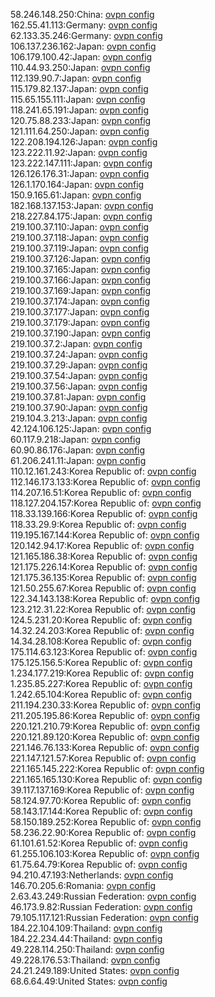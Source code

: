58.246.148.250:China: [ovpn config](vpn/58_246_148_250.ovpn)  
162.55.41.113:Germany: [ovpn config](vpn/162_55_41_113.ovpn)  
62.133.35.246:Germany: [ovpn config](vpn/62_133_35_246.ovpn)  
106.137.236.162:Japan: [ovpn config](vpn/106_137_236_162.ovpn)  
106.179.100.42:Japan: [ovpn config](vpn/106_179_100_42.ovpn)  
110.44.93.250:Japan: [ovpn config](vpn/110_44_93_250.ovpn)  
112.139.90.7:Japan: [ovpn config](vpn/112_139_90_7.ovpn)  
115.179.82.137:Japan: [ovpn config](vpn/115_179_82_137.ovpn)  
115.65.155.111:Japan: [ovpn config](vpn/115_65_155_111.ovpn)  
118.241.65.191:Japan: [ovpn config](vpn/118_241_65_191.ovpn)  
120.75.88.233:Japan: [ovpn config](vpn/120_75_88_233.ovpn)  
121.111.64.250:Japan: [ovpn config](vpn/121_111_64_250.ovpn)  
122.208.194.126:Japan: [ovpn config](vpn/122_208_194_126.ovpn)  
123.222.11.92:Japan: [ovpn config](vpn/123_222_11_92.ovpn)  
123.222.147.111:Japan: [ovpn config](vpn/123_222_147_111.ovpn)  
126.126.176.31:Japan: [ovpn config](vpn/126_126_176_31.ovpn)  
126.1.170.164:Japan: [ovpn config](vpn/126_1_170_164.ovpn)  
150.9.165.61:Japan: [ovpn config](vpn/150_9_165_61.ovpn)  
182.168.137.153:Japan: [ovpn config](vpn/182_168_137_153.ovpn)  
218.227.84.175:Japan: [ovpn config](vpn/218_227_84_175.ovpn)  
219.100.37.110:Japan: [ovpn config](vpn/219_100_37_110.ovpn)  
219.100.37.118:Japan: [ovpn config](vpn/219_100_37_118.ovpn)  
219.100.37.119:Japan: [ovpn config](vpn/219_100_37_119.ovpn)  
219.100.37.126:Japan: [ovpn config](vpn/219_100_37_126.ovpn)  
219.100.37.165:Japan: [ovpn config](vpn/219_100_37_165.ovpn)  
219.100.37.166:Japan: [ovpn config](vpn/219_100_37_166.ovpn)  
219.100.37.169:Japan: [ovpn config](vpn/219_100_37_169.ovpn)  
219.100.37.174:Japan: [ovpn config](vpn/219_100_37_174.ovpn)  
219.100.37.177:Japan: [ovpn config](vpn/219_100_37_177.ovpn)  
219.100.37.179:Japan: [ovpn config](vpn/219_100_37_179.ovpn)  
219.100.37.190:Japan: [ovpn config](vpn/219_100_37_190.ovpn)  
219.100.37.2:Japan: [ovpn config](vpn/219_100_37_2.ovpn)  
219.100.37.24:Japan: [ovpn config](vpn/219_100_37_24.ovpn)  
219.100.37.29:Japan: [ovpn config](vpn/219_100_37_29.ovpn)  
219.100.37.54:Japan: [ovpn config](vpn/219_100_37_54.ovpn)  
219.100.37.56:Japan: [ovpn config](vpn/219_100_37_56.ovpn)  
219.100.37.81:Japan: [ovpn config](vpn/219_100_37_81.ovpn)  
219.100.37.90:Japan: [ovpn config](vpn/219_100_37_90.ovpn)  
219.104.3.213:Japan: [ovpn config](vpn/219_104_3_213.ovpn)  
42.124.106.125:Japan: [ovpn config](vpn/42_124_106_125.ovpn)  
60.117.9.218:Japan: [ovpn config](vpn/60_117_9_218.ovpn)  
60.90.86.176:Japan: [ovpn config](vpn/60_90_86_176.ovpn)  
61.206.241.11:Japan: [ovpn config](vpn/61_206_241_11.ovpn)  
110.12.161.243:Korea Republic of: [ovpn config](vpn/110_12_161_243.ovpn)  
112.146.173.133:Korea Republic of: [ovpn config](vpn/112_146_173_133.ovpn)  
114.207.16.51:Korea Republic of: [ovpn config](vpn/114_207_16_51.ovpn)  
118.127.204.157:Korea Republic of: [ovpn config](vpn/118_127_204_157.ovpn)  
118.33.139.166:Korea Republic of: [ovpn config](vpn/118_33_139_166.ovpn)  
118.33.29.9:Korea Republic of: [ovpn config](vpn/118_33_29_9.ovpn)  
119.195.167.144:Korea Republic of: [ovpn config](vpn/119_195_167_144.ovpn)  
120.142.94.17:Korea Republic of: [ovpn config](vpn/120_142_94_17.ovpn)  
121.165.186.38:Korea Republic of: [ovpn config](vpn/121_165_186_38.ovpn)  
121.175.226.14:Korea Republic of: [ovpn config](vpn/121_175_226_14.ovpn)  
121.175.36.135:Korea Republic of: [ovpn config](vpn/121_175_36_135.ovpn)  
121.50.255.67:Korea Republic of: [ovpn config](vpn/121_50_255_67.ovpn)  
122.34.143.138:Korea Republic of: [ovpn config](vpn/122_34_143_138.ovpn)  
123.212.31.22:Korea Republic of: [ovpn config](vpn/123_212_31_22.ovpn)  
124.5.231.20:Korea Republic of: [ovpn config](vpn/124_5_231_20.ovpn)  
14.32.24.203:Korea Republic of: [ovpn config](vpn/14_32_24_203.ovpn)  
14.34.28.108:Korea Republic of: [ovpn config](vpn/14_34_28_108.ovpn)  
175.114.63.123:Korea Republic of: [ovpn config](vpn/175_114_63_123.ovpn)  
175.125.156.5:Korea Republic of: [ovpn config](vpn/175_125_156_5.ovpn)  
1.234.177.219:Korea Republic of: [ovpn config](vpn/1_234_177_219.ovpn)  
1.235.85.227:Korea Republic of: [ovpn config](vpn/1_235_85_227.ovpn)  
1.242.65.104:Korea Republic of: [ovpn config](vpn/1_242_65_104.ovpn)  
211.194.230.33:Korea Republic of: [ovpn config](vpn/211_194_230_33.ovpn)  
211.205.195.86:Korea Republic of: [ovpn config](vpn/211_205_195_86.ovpn)  
220.121.210.79:Korea Republic of: [ovpn config](vpn/220_121_210_79.ovpn)  
220.121.89.120:Korea Republic of: [ovpn config](vpn/220_121_89_120.ovpn)  
221.146.76.133:Korea Republic of: [ovpn config](vpn/221_146_76_133.ovpn)  
221.147.121.57:Korea Republic of: [ovpn config](vpn/221_147_121_57.ovpn)  
221.165.145.222:Korea Republic of: [ovpn config](vpn/221_165_145_222.ovpn)  
221.165.165.130:Korea Republic of: [ovpn config](vpn/221_165_165_130.ovpn)  
39.117.137.169:Korea Republic of: [ovpn config](vpn/39_117_137_169.ovpn)  
58.124.97.70:Korea Republic of: [ovpn config](vpn/58_124_97_70.ovpn)  
58.143.17.144:Korea Republic of: [ovpn config](vpn/58_143_17_144.ovpn)  
58.150.189.252:Korea Republic of: [ovpn config](vpn/58_150_189_252.ovpn)  
58.236.22.90:Korea Republic of: [ovpn config](vpn/58_236_22_90.ovpn)  
61.101.61.52:Korea Republic of: [ovpn config](vpn/61_101_61_52.ovpn)  
61.255.106.103:Korea Republic of: [ovpn config](vpn/61_255_106_103.ovpn)  
61.75.64.79:Korea Republic of: [ovpn config](vpn/61_75_64_79.ovpn)  
94.210.47.193:Netherlands: [ovpn config](vpn/94_210_47_193.ovpn)  
146.70.205.6:Romania: [ovpn config](vpn/146_70_205_6.ovpn)  
2.63.43.249:Russian Federation: [ovpn config](vpn/2_63_43_249.ovpn)  
46.173.9.82:Russian Federation: [ovpn config](vpn/46_173_9_82.ovpn)  
79.105.117.121:Russian Federation: [ovpn config](vpn/79_105_117_121.ovpn)  
184.22.104.109:Thailand: [ovpn config](vpn/184_22_104_109.ovpn)  
184.22.234.44:Thailand: [ovpn config](vpn/184_22_234_44.ovpn)  
49.228.114.250:Thailand: [ovpn config](vpn/49_228_114_250.ovpn)  
49.228.176.53:Thailand: [ovpn config](vpn/49_228_176_53.ovpn)  
24.21.249.189:United States: [ovpn config](vpn/24_21_249_189.ovpn)  
68.6.64.49:United States: [ovpn config](vpn/68_6_64_49.ovpn)  
